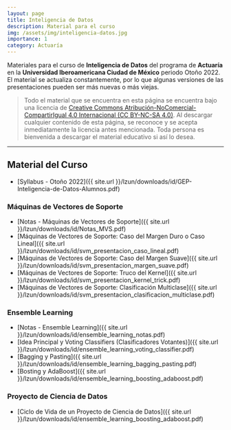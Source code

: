 ```yaml
---
layout: page
title: Inteligencia de Datos
description: Material para el curso
img: /assets/img/inteligencia-datos.jpg
importance: 1
category: Actuaría
---
```


Materiales para el curso de **Inteligencia de Datos** del programa de **Actuaría** en la **Universidad Iberoamericana Ciudad de México** periodo Otoño 2022. El material se actualiza constantemente, por lo que algunas versiones de las presentaciones pueden ser más nuevas o más viejas. 

> Todo el material que se encuentra en esta página se encuentra bajo una licencia de [Creative Commons Atribución-NoComercial-CompartirIgual 4.0 Internacional (CC BY-NC-SA 4.0)](https://creativecommons.org/licenses/by-nc-sa/4.0/deed.es). Al descargar cualquier contenido de esta página, se reconoce y se acepta inmediatamente la licencia antes mencionada. Toda persona es bienvenida a descargar el material educativo si así lo desea.

---

## Material del Curso

- [Syllabus - Otoño 2022]({{ site.url }}/lzun/downloads/id/GEP-Inteligencia-de-Datos-Alumnos.pdf)

### Máquinas de Vectores de Soporte


- [Notas - Máquinas de Vectores de Soporte]({{ site.url }}/lzun/downloads/id/Notas_MVS.pdf)
- [Máquinas de Vectores de Soporte: Caso del Margen Duro o Caso Lineal]({{ site.url }}/lzun/downloads/id/svm_presentacion_caso_lineal.pdf)
- [Máquinas de Vectores de Soporte: Caso del Margen Suave]({{ site.url }}/lzun/downloads/id/svm_presentacion_margen_suave.pdf)
- [Máquinas de Vectores de Soporte: Truco del Kernel]({{ site.url }}/lzun/downloads/id/svm_presentacion_kernel_trick.pdf)
- [Máquinas de Vectores de Soporte: Clasificación Multiclase]({{ site.url }}/lzun/downloads/id/svm_presentacion_clasificacion_multiclase.pdf)

### Ensemble Learning

- [Notas - Ensemble Learning]({{ site.url }}/lzun/downloads/id/ensemble_learning_notas.pdf)
- [Idea Principal y Voting Classifiers (Clasificadores Votantes)]({{ site.url }}/lzun/downloads/id/ensemble_learning_voting_classifier.pdf)
- [Bagging y Pasting]({{ site.url }}/lzun/downloads/id/ensemble_learning_bagging_pasting.pdf)
- [Bosting y AdaBoost]({{ site.url }}/lzun/downloads/id/ensemble_learning_boosting_adaboost.pdf)

### Proyecto de Ciencia de Datos
- [Ciclo de Vida de un Proyecto de Ciencia de Datos]({{ site.url }}/lzun/downloads/id/ensemble_learning_boosting_adaboost.pdf)